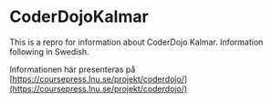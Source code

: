 CoderDojoKalmar
===============

This is a repro for information about CoderDojo Kalmar. Information following in Swedish.

Informationen här presenteras på [https://coursepress.lnu.se/projekt/coderdojo/](https://coursepress.lnu.se/projekt/coderdojo/)

